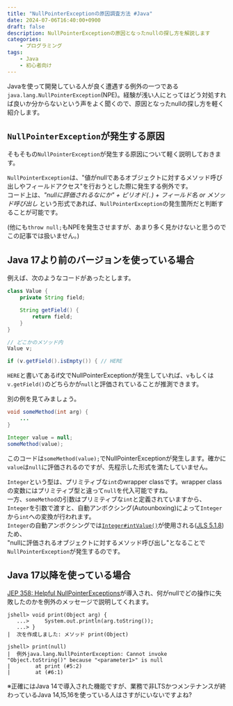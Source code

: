 ```yaml
---
title: "NullPointerExceptionの原因調査方法 #Java"
date: 2024-07-06T16:40:00+0900
draft: false
description: NullPointerExceptionの原因となったnullの探し方を解説します
categories:
    - プログラミング
tags:
    - Java
    - 初心者向け
---
```


Javaを使って開発している人が良く遭遇する例外の一つである`java.lang.NullPointerException`(NPE)。経験が浅い人にとってはどう対処すれば良いか分からないという声をよく聞くので、原因となったnullの探し方を軽く紹介します。

## `NullPointerException`が発生する原因
そもそもの`NullPointerException`が発生する原因について軽く説明しておきます。

`NullPointerException`は、"値がnullであるオブジェクトに対するメソッド呼び出しやフィールドアクセス"を行おうとした際に発生する例外です。  
コード上は、_"nullに評価されるなにか" + ピリオド(`.`) + フィールド名 or メソッド呼び出し_ という形式であれば、`NullPointerException`の発生箇所だと判断することが可能です。

(他にも`throw null;`もNPEを発生させますが、あまり多く見かけないと思うのでこの記事では扱いません。)


## Java 17より前のバージョンを使っている場合
例えば、次のようなコードがあったとします。
```java
class Value {
    private String field;

    String getField() {
        return field;
    }
}

// どこかのメソッド内
Value v;

if (v.getField().isEmpty()) { // HERE
```
`HERE`と書いてあるif文でNullPointerExceptionが発生していれば、`v`もしくは`v.getField()`のどちらかが`null`と評価されていることが推測できます。

別の例を見てみましょう。
```java
void someMethod(int arg) {
    ...
}

Integer value = null;
someMethod(value);
```
このコードは`someMethod(value);`でNullPointerExceptionが発生します。確かに`value`は`null`に評価されるのですが、先程示した形式を満たしていません。

`Integer`という型は、プリミティブな`int`のwrapper classです。wrapper classの変数にはプリミティブ型と違って`null`を代入可能ですね。  
一方、`someMethod`の引数はプリミティブな`int`と定義されていますから、`Integer`を引数で渡すと、自動アンボクシング(Autounboxing)によって`Integer`から`int`への変換が行われます。  
`Integer`の自動アンボクシングでは[`Integer#intValue()`](https://docs.oracle.com/javase/jp/21/docs/api/java.base/java/lang/Integer.html#intValue())が使用される([JLS 5.1.8](https://docs.oracle.com/javase/specs/jls/se21/html/jls-5.html#jls-5.1.8))ため、  
"nullに評価されるオブジェクトに対するメソッド呼び出し"となることで`NullPointerException`が発生するのです。

## Java 17以降を使っている場合
[JEP 358: Helpful NullPointerExceptions](https://openjdk.org/jeps/358)が導入され、何がnullでどの操作に失敗したのかを例外のメッセージで説明してくれます。

```
jshell> void print(Object arg) {
   ...>     System.out.println(arg.toString());
   ...> }
|  次を作成しました: メソッド print(Object)

jshell> print(null)
|  例外java.lang.NullPointerException: Cannot invoke "Object.toString()" because "<parameter1>" is null
|        at print (#5:2)
|        at (#6:1)
```

※正確にはJava 14で導入された機能ですが、業務で非LTSかつメンテナンスが終わっているJava 14,15,16を使っている人はさすがにいないですよね?
